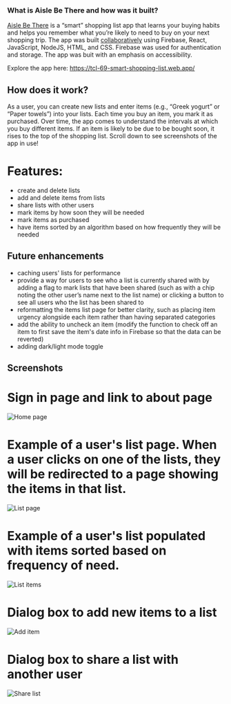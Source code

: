 ### What is Aisle Be There and how was it built?

[Aisle Be There](https://tcl-69-smart-shopping-list.web.app/) is a “smart” shopping list app that learns your buying habits and helps you remember what you’re likely to need to buy on your next shopping trip. The app was built [collaboratively](https://github.com/amalyam/aisle-be-there/blob/main/CONTRIBUTORS.md) using Firebase, React, JavaScript, NodeJS, HTML, and CSS. Firebase was used for authentication and storage. The app was buit with an emphasis on accessibility.

Explore the app here: https://tcl-69-smart-shopping-list.web.app/

## How does it work?

As a user, you can create new lists and enter items (e.g., “Greek yogurt” or “Paper towels”) into your lists. Each time you buy an item, you mark it as purchased. Over time, the app comes to understand the intervals at which you buy different items. If an item is likely to be due to be bought soon, it rises to the top of the shopping list. Scroll down to see screenshots of the app in use!

# Features:
   - create and delete lists
   - add and delete items from lists
   - share lists with other users
   - mark items by how soon they will be needed
   - mark items as purchased
   - have items sorted by an algorithm based on how frequently they will be needed

## Future enhancements
 - caching users' lists for performance
 - provide a way for users to see who a list is currently shared with by adding a flag to mark lists that have been shared (such as with a chip noting the other user’s name next to the list name) or clicking a button to see all users who the list has been shared to
 - reformatting the items list page for better clarity, such as placing item urgency alongside each item rather than having separated categories
 - add the ability to uncheck an item (modify the function to check off an item to first save the item's date info in Firebase so that the data can be reverted)
 - adding dark/light mode toggle

## Screenshots

# Sign in page and link to about page
![Home page](./readme-screenshots/homepage.png)

# Example of a user's list page. When a user clicks on one of the lists, they will be redirected to a page showing the items in that list.
![List page](./readme-screenshots/list-page.png)

# Example of a user's list populated with items sorted based on frequency of need.
![List items](./readme-screenshots/list-items.png)

# Dialog box to add new items to a list
![Add item](./readme-screenshots/add-item.png)

# Dialog box to share a list with another user
![Share list](./readme-screenshots/share-list.png)
